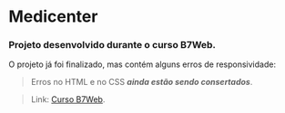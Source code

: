 # Medicenter
### Projeto desenvolvido durante o curso B7Web.
O projeto já foi finalizado, mas contém alguns erros de responsividade:
> Erros no HTML e no CSS ***ainda estão sendo consertados***.


> Link: [Curso B7Web](https://b7web.com.br/fullstack/?gclid=Cj0KCQiA0-6ABhDMARIsAFVdQv8SFlxDIQCZBqV9o04SH9Tp3RI8niYBPnf-ojNnr7I7wu9P_j_pOu8aAiWcEALw_wcB).
